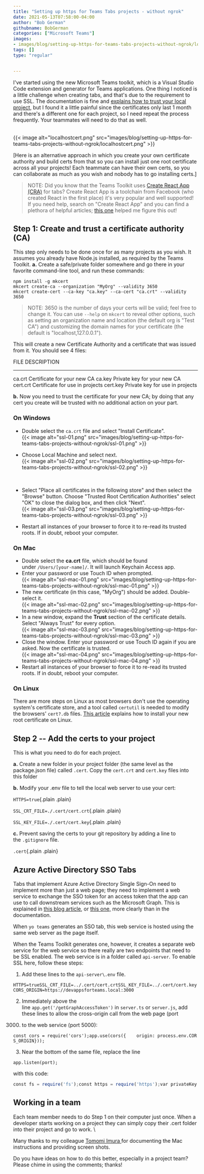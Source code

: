 ```yaml
---
title: "Setting up https for Teams Tabs projects - without ngrok"
date: 2021-05-13T07:58:00-04:00
author: "Bob German"
githubname: BobGerman
categories: ["Microsoft Teams"]
images:
- images/blog/setting-up-https-for-teams-tabs-projects-without-ngrok/localhostcert.png
tags: []
type: "regular"


---
```


I've started using the new Microsoft Teams toolkit, which is a Visual
Studio Code extension and generator for Teams applications. One thing I
noticed is a little challenge when creating tabs, and that's due to the
requirement to use SSL. The documentation is fine and [explains how to
trust your local
project](https://docs.microsoft.com/microsoftteams/platform/toolkit/visual-studio-code-overview?WT.mc_id=m365-blog-rogerman#add-a-trusted-certificate-for-localhost),
but I found it a little painful since the certificates only last 1 month
and there's a different one for each project, so I need repeat the
process frequently. Your teammates will need to do that as well.

\
{{< image alt="localhostcert.png" src="images/blog/setting-up-https-for-teams-tabs-projects-without-ngrok/localhostcert.png" >}}

[Here is an alternative approach in which you create your own
certificate authority and build certs from that so you can install just
one root certificate across all your projects! Each teammate can have
their own certs, so you can collaborate as much as you wish and nobody
has to go installing certs.]
> NOTE: Did you know that the Teams Toolkit uses [Create React App
> (CRA)](https://reactjs.org/docs/create-a-new-react-app.html) for tabs?
> Create React App is a toolchain from Facebook (who created React in
> the first place) it's very popular and well supported! If you need
> help, search on "Create React App" and you can find a plethora of
> helpful articles; [this
> one](https://dev.to/ganeshagrawal/how-to-setup-https-locally-with-create-react-app-e46) helped
> me figure this out!

## Step 1: Create and trust a certificate authority (CA) 

This step only needs to be done once for as many projects as you wish.
It assumes you already have Node.js installed, as required by the Teams
Toolkit.
**a.** Create a safe/private folder somewhere and go there in your
favorite command-line tool, and run these commands:

``` wp-block-preformatted
npm install -g mkcert
mkcert create-ca --organization "MyOrg" --validity 3650
mkcert create-cert --ca-key "ca.key" --ca-cert "ca.crt" --validity 3650
```

> NOTE: 3650 is the number of days your certs will be valid; feel free
> to change it. You can use `--help` on `mkcert` to reveal other
> options, such as setting an organization name and location (the
> default org is "Test CA") and customizing the domain names for your
> certificate (the default is "localhost,127.0.0.1").

This will create a new Certificate Authority and a certificate that was
issued from it. You should see 4 files:

  FILE       DESCRIPTION
  ---------- ---------------------------------
  ca.crt     Certificate for your new CA
  ca.key     Private key for your new CA
  cert.crt   Certificate for use in projects
  cert.key   Private key for use in projects

**b.** Now you need to trust the certificate for your new CA; by doing
that any cert you create will be trusted with no additional action on
your part.

### On Windows 

-   Double select  the `ca.crt` file and select "Install Certificate".
    \
    {{< image alt="ssl-01.png" src="images/blog/setting-up-https-for-teams-tabs-projects-without-ngrok/ssl-01.png" >}}

-   Choose Local Machine and select next.
    \
    {{< image alt="ssl-02.png" src="images/blog/setting-up-https-for-teams-tabs-projects-without-ngrok/ssl-02.png" >}}

     

-   Select "Place all certificates in the following store" and then
    select the "Browse" button. Choose "Trusted Root Certification
    Authorities" select "OK" to close the dialog box, and then click
    "Next".
    \
    {{< image alt="ssl-03.png" src="images/blog/setting-up-https-for-teams-tabs-projects-without-ngrok/ssl-03.png" >}}

-   Restart all instances of your browser to force it to re-read its
    trusted roots. If in doubt, reboot your computer.

### On Mac 

-   Double select  the **ca.crt** file, which should be found
    under `/Users/[your-name]/`. It will launch Keychain Access app.
-   Enter your password or use Touch ID when prompted. \
    {{< image alt="ssl-mac-01.png" src="images/blog/setting-up-https-for-teams-tabs-projects-without-ngrok/ssl-mac-01.png" >}}
-   The new certificate (in this case, "MyOrg") should be added.
    Double-select it. \
    {{< image alt="ssl-mac-02.png" src="images/blog/setting-up-https-for-teams-tabs-projects-without-ngrok/ssl-mac-02.png" >}}
-   In a new window, expand the **Trust** section of the certificate
    details. Select "Always Trust" for every option. \
    {{< image alt="ssl-mac-03.png" src="images/blog/setting-up-https-for-teams-tabs-projects-without-ngrok/ssl-mac-03.png" >}}
-   Close the window. Enter your password or use Touch ID again if you
    are asked. Now the certificate is trusted. \
    {{< image alt="ssl-mac-04.png" src="images/blog/setting-up-https-for-teams-tabs-projects-without-ngrok/ssl-mac-04.png" >}}
-   Restart all instances of your browser to force it to re-read its
    trusted roots. If in doubt, reboot your computer.

### On Linux 

There are more steps on Linux as most browsers don't use the operating
system's certificate store, and a tool called `certutil` is needed to
modify the browsers' `cert?.db` files. [This
article](https://thomas-leister.de/en/how-to-import-ca-root-certificate/) explains
how to install your new root certificate on Linux.

## Step 2 -- Add the certs to your project 

This is what you need to do for each project.

**a.** Create a new folder in your project folder (the same level as the
package.json file) called `.cert`. Copy
the `cert.crt` and `cert.key` files into this folder

**b.** Modify your .env file to tell the local web server to use your
cert:

`HTTPS=true`{.plain .plain}


`SSL_CRT_FILE=./.cert/cert.crt`{.plain .plain}



`SSL_KEY_FILE=./.cert/cert.key`{.plain .plain}


**c.** Prevent saving the certs to your git repository by adding a line
to the `.gitignore` file.

`.cert`{.plain .plain}


## Azure Active Directory SSO Tabs 

Tabs that implement Azure Active Directory Single Sign-On need to
implement more than just a web page; they need to implement a web
service to exchange the SSO token for an access token that the app can
use to call downstream services such as the Microsoft Graph. This is
explained in [this blog
article](https://blog.mastykarz.nl/securely-connect-microsoft-graph-teams-tabs-sso/),
or [this
one,](https://www.wictorwilen.se/blog/microsoft-teams-tabs-sso-and-microsoft-graph-the-on-behalf-of-blog-post/) more
clearly than in the documentation.

When `yo teams` generates an SSO tab, this web service is hosted using
the same web server as the page itself.

When the Teams Toolkit generates one, however, it creates a separate web
service for the web service so there really are two endpoints that need
to be SSL enabled. The web service is in a folder called `api-server`.
To enable SSL here, follow these steps:

1.  Add these lines to the `api-server\.env` file.

`HTTPS=trueSSL_CRT_FILE=../.cert/cert.crtSSL_KEY_FILE=../.cert/cert.keyCORS_ORIGIN=https://devappsforteams.local:3000`

2.  Immediately above the
line `app.get('/getGraphAccessToken')` in `server.ts` or `server.js`,
add these lines to allow the cross-origin call from the web page (port
3000) to the web service (port 5000):

`const cors = require('cors');app.use(cors({    origin: process.env.CORS_ORIGIN}));`

3.  Near the bottom of the same file, replace the line

`app.listen(port);`

with this code:


```js
const fs = require('fs');const https = require('https');var privateKey = fs.readFileSync(process.env.SSL_KEY_FILE );var certificate = fs.readFileSync(process.env.SSL_CRT_FILE);https.createServer({    key: privateKey,    cert: certificate}, app).listen(port);
```

## Working in a team 

Each team member needs to do Step 1 on their computer just once. When a
developer starts working on a project they can simply copy their .cert
folder into their project and go to work.
\

Many thanks to my colleague [Tomomi Imura ](https://girliemac.com/)for
documenting the Mac instructions and providing screen shots.

Do you have ideas on how to do this better, especially in a project
team? Please chime in using the comments; thanks!
